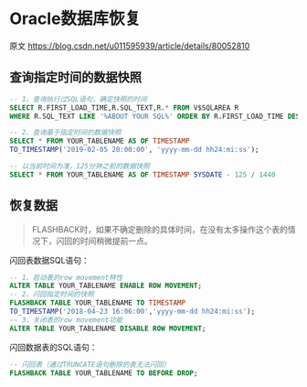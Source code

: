 # Oracle数据库恢复

原文 https://blog.csdn.net/u011595939/article/details/80052810



## 查询指定时间的数据快照

```SQL
-- 1、查询执行过SQL语句，确定快照的时间
SELECT R.FIRST_LOAD_TIME,R.SQL_TEXT,R.* FROM V$SQLAREA R 
WHERE R.SQL_TEXT LIKE '%ABOUT YOUR SQL%' ORDER BY R.FIRST_LOAD_TIME DESC
```

```SQL
-- 2、查询基于指定时间的数据快照
SELECT * FROM YOUR_TABLENAME AS OF TIMESTAMP 
TO_TIMESTAMP('2019-02-05 20:00:00', 'yyyy-mm-dd hh24:mi:ss');
```

```SQL
-- 以当前时间为准，125分钟之前的数据快照
SELECT * FROM YOUR_TABLENAME AS OF TIMESTAMP SYSDATE - 125 / 1440
```

## 恢复数据

>FLASHBACK时，如果不确定删除的具体时间，在没有太多操作这个表的情况下，闪回的时间稍微提前一点。

闪回表数据SQL语句：


```SQL
-- 1、启动表的row movement特性
ALTER TABLE YOUR_TABLENAME ENABLE ROW MOVEMENT;
-- 2、闪回指定时间的快照
FLASHBACK TABLE YOUR_TABLENAME TO TIMESTAMP 
TO_TIMESTAMP('2018-04-23 16:06:00','yyyy-mm-dd hh24:mi:ss');
-- 3、关闭表的row movement功能
ALTER TABLE YOUR_TABLENAME DISABLE ROW MOVEMENT;
```


闪回数据表的SQL语句：
```SQL
-- 闪回表（通过TRUNCATE语句删除的表无法闪回）
FLASHBACK TABLE YOUR_TABLENAME TO BEFORE DROP;

```
